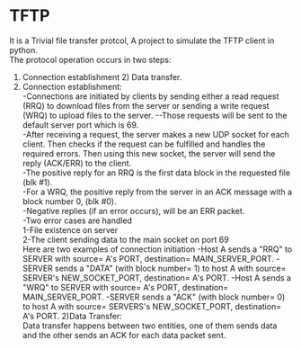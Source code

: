 # TFTP
It is a Trivial file transfer protcol,
A project to simulate the TFTP client in python. <br />
The protocol operation occurs in two steps: <br /> 
1) Connection establishment 2) Data transfer. <br />
1) Connection establishment: <br />
-Connections are initiated by clients by sending either a read request (RRQ) to download files from the server or sending a write request (WRQ) to upload files to the server. --Those requests will be sent to the default server port which is 69. <br />
-After receiving a request, the server makes a new UDP socket for each client. Then checks if the request can be fulfilled and handles the required errors. Then using this new socket, the server will send the reply (ACK/ERR) to the client. <br />
-The positive reply for an RRQ is the first data block in the requested file (blk #1). <br />
-For a WRQ, the positive reply from the server in an ACK message with a block number 0, (blk #0). <br />
-Negative replies (if an error occurs), will be an ERR packet. <br />
-Two error cases are handled <br />
1-File existence on server <br />
2-The client sending data to the main socket on port 69 <br />
Here are two examples of connection initiation
-Host  A  sends  a  "RRQ"  to  SERVER  with  source= A's PORT, destination= MAIN_SERVER_PORT.
-SERVER sends a "DATA" (with block number= 1) to host A with source= SERVER's NEW_SOCKET_PORT, destination= A's PORT.
-Host A sends  a  "WRQ"  to  SERVER  with  source=  A's  PORT, destination= MAIN_SERVER_PORT.
-SERVER  sends  a "ACK" (with block number= 0) to host A with source= SERVERS's NEW_SOCKET_PORT, destination= A's PORT.
2)Data Transfer: <br />
Data transfer happens between two entities, one of them sends data and the other sends an ACK for each data packet sent. 
